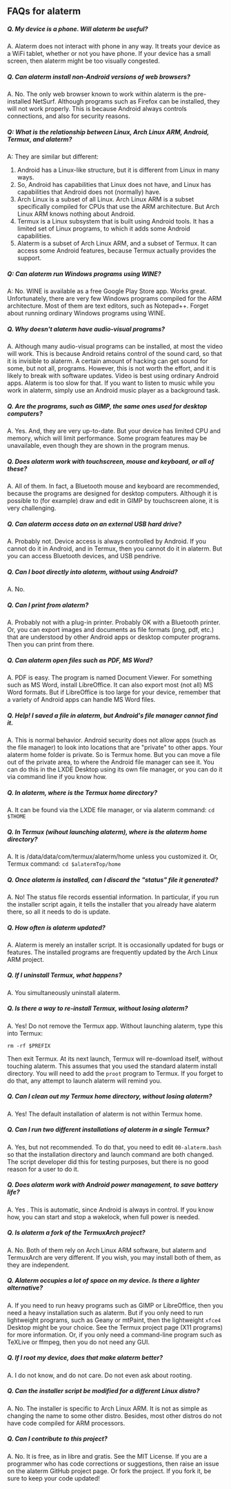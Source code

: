 
## FAQs for alaterm


##### Q. My device is a phone. Will alaterm be useful?

A. Alaterm does not interact with phone in any way.
It treats your device as a WiFi tablet, whether or not you have phone.
If your device has a small screen, then alaterm might be too visually congested.


##### Q. Can alaterm install non-Android versions of web browsers?

A. No. The only web browser known to work within alaterm is the pre-installed NetSurf.
Although programs such as Firefox can be installed, they will not work properly.
This is because Android always controls connections, and also for security reasons.


##### Q: What is the relationship between Linux, Arch Linux ARM, Android, Termux, and alaterm?

A: They are similar but different:

1. Android has a Linux-like structure, but it is different from Linux in many ways.
2. So, Android has capabilities that Linux does not have,
and Linux has capabilities that Android does not (normally) have.
3. Arch Linux is a subset of all Linux.
Arch Linux ARM is a subset specifically compiled for CPUs that use the ARM architecture. 
But Arch Linux ARM knows nothing about Android.
4. Termux is a Linux subsystem that is built using Android tools.
It has a limited set of Linux programs, to which it adds some Android capabilities.
5. Alaterm is a subset of Arch Linux ARM, and a subset of Termux.
It can access some Android features, because Termux actually provides the support.


##### Q: Can alaterm run Windows programs using WINE?

A: No. WINE is available as a free Google Play Store app. Works great. Unfortunately,
there are very few Windows programs compiled for the ARM architecture.
Most of them are text editors, such as Notepad++.
Forget about running ordinary Windows programs using WINE.


##### Q. Why doesn't alaterm have audio-visual programs?

A. Although many audio-visual programs can be installed, at most the video will work.
This is because Android retains control of the sound card, so that it is invisible to alaterm.
A certain amount of hacking can get sound for some, but not all, programs.
However, this is not worth the effort, and it is likely to break with software updates.
Video is best using ordinary Android apps. Alaterm is too slow for that.
If you want to listen to music while you work in alaterm,
simply use an Android music player as a background task.


##### Q. Are the programs, such as GIMP, the same ones used for desktop computers?

A. Yes. And, they are very up-to-date.
But your device has limited CPU and memory, which will limit performance.
Some program features may be unavailable, even though they are shown in the program menus.


##### Q. Does alaterm work with touchscreen, mouse and keyboard, or all of these?

A. All of them. In fact, a Bluetooth mouse and keyboard are recommended,
because the programs are designed for desktop computers.
Although it is possible to (for example) draw and edit in GIMP by touchscreen alone,
it is very challenging.


##### Q. Can alaterm access data on an external USB hard drive?

A. Probably not. Device access is always controlled by Android.
If you cannot do it in Android, and in Termux, then you cannot do it in alaterm.
But you can access Bluetooth devices, and USB pendrive.


##### Q. Can I boot directly into alaterm, without using Android?

A. No.


##### Q. Can I print from alaterm?

A. Probably not with a plug-in printer. Probably OK with a Bluetooth printer.
Or, you can export images and documents as file formats (png, pdf, etc.)
that are understood by other Android apps or desktop computer programs.
Then you can print from there.


##### Q. Can alaterm open files such as PDF, MS Word?

A. PDF is easy. The program is named Document Viewer.
For something such as MS Word, install LibreOffice.
It can also export most (not all) MS Word formats.
But if LibreOffice is too large for your device, remember that a variety of Android apps
can handle MS Word files.


##### Q. Help! I saved a file in alaterm, but Android's file manager cannot find it.

A. This is normal behavior.
Android security does not allow apps (such as the file manager) to look into
locations that are "private" to other apps. Your alaterm home folder is private. So is Termux home.
But you can move a file out of the private area, to where the Android file manager can see it.
You can do this in the LXDE Desktop using its own file manager,
or you can do it via command line if you know how.


##### Q. In alaterm, where is the Termux home directory?

A. It can be found via the LXDE file manager, or via alaterm command: `cd $THOME`


##### Q. In Termux (wihout launching alaterm), where is the alaterm home directory?

A. It is /data/data/com/termux/alaterm/home unless you customized it.
Or, Termux command: `cd $alatermTop/home`


##### Q. Once alaterm is installed, can I discard the "status" file it generated?

A. No! The status file records essential information. In particular,
if you run the installer script again, it tells the installer
that you already have alaterm there, so all it needs to do is update.


##### Q. How often is alaterm updated?

A. Alaterm is merely an installer script. It is occasionally updated for bugs or features.
The installed programs are frequently updated by the Arch Linux ARM project.


##### Q. If I uninstall Termux, what happens?

A. You simultaneously uninstall alaterm.


##### Q. Is there a way to re-install Termux, without losing alaterm?

A. Yes! Do not remove the Termux app. Without launching alaterm, type this into Termux:

```
rm -rf $PREFIX
```
Then exit Termux. At its next launch, Termux will re-download itself,
without touching alaterm. This assumes that you used the standard alaterm install directory.
You will need to add the `proot` program to Termux.
If you forget to do that, any attempt to launch alaterm will remind you.


##### Q. Can I clean out my Termux home directory, without losing alaterm?

A. Yes! The default installation of alaterm is not within Termux home.


##### Q. Can I run two different installations of alaterm in a single Termux?

A. Yes, but not recommended. To do that, you need to edit `00-alaterm.bash`
so that the installation directory and launch command are both changed.
The script developer did this for testing purposes,
but there is no good reason for a user to do it.


##### Q. Does alaterm work with Android power management, to save battery life?

A. Yes . This is automatic, since Android is always in control.
If you know how, you can start and stop a wakelock, when full power is needed.


##### Q. Is alaterm a fork of the TermuxArch project?

A. No. Both of them rely on Arch Linux ARM software, but alaterm and TermuxArch are very different.
If you wish, you may install both of them, as they are independent.


##### Q. Alaterm occupies a lot of space on my device. Is there a lighter alternative?

A. If you need to run heavy programs such as GIMP or LibreOffice,
then you need a heavy installation such as alaterm.
But if you only need to run lightweight programs, such as Geany or mtPaint,
then the lightweight `xfce4` Desktop might be your choice.
See the Termux project page (X11 programs) for more information.
Or, if you only need a command-line program such as TeXLive or ffmpeg,
then you do not need any GUI.


##### Q. If I root my device, does that make alaterm better?

A. I do not know, and do not care. Do not even ask about rooting.


##### Q. Can the installer script be modified for a different Linux distro?

A. No. The installer is specific to Arch Linux ARM.
It is not as simple as changing the name to some other distro.
Besides, most other distros do not have code compiled for ARM processors.


##### Q. Can I contribute to this project?

A. No. It is free, as in libre and gratis. See the MIT License.
If you are a programmer who has code corrections or suggestions,
then raise an issue on the alaterm GitHub project page. Or fork the project.
If you fork it, be sure to keep your code updated!


